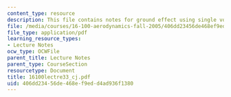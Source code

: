 ```yaml
---
content_type: resource
description: This file contains notes for ground effect using single vortex model.
file: /media/courses/16-100-aerodynamics-fall-2005/406dd23456de468ef9edd4ad936f1380_16100lectre33_cj.pdf
file_type: application/pdf
learning_resource_types:
- Lecture Notes
ocw_type: OCWFile
parent_title: Lecture Notes
parent_type: CourseSection
resourcetype: Document
title: 16100lectre33_cj.pdf
uid: 406dd234-56de-468e-f9ed-d4ad936f1380
---
```

